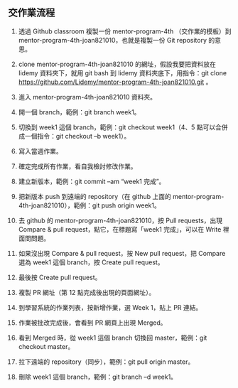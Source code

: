 ## 交作業流程
1.	透過 Github classroom 複製一份 mentor-program-4th （交作業的模板）到 mentor-program-4th-joan821010，也就是複製一份 Git repository 的意思。
2.	clone mentor-program-4th-joan821010 的網址，假設我要把資料放在 lidemy 資料夾下，就用 git bash 到 lidemy 資料夾底下，用指令：git clone https://github.com/Lidemy/mentor-program-4th-joan821010.git 。

3.	進入 mentor-program-4th-joan821010 資料夾。
4.	開一個 branch，範例：git branch week1。
5.	切換到 week1 這個 branch，範例：git checkout week1（4、5 點可以合併成一個指令：git checkout –b week1）。
6.	寫入當週作業。
7.	確定完成所有作業，看自我檢討修改作業。
8.	建立新版本，範例：git commit –am “week1 完成”。
9.	把新版本 push 到遠端的 repository（在 github 上面的 mentor-program-4th-joan821010），範例：git push origin week1。

10.	去 github 的 mentor-program-4th-joan821010，按 Pull requests，出現 Compare & pull request，點它，在標題寫「week1 完成」，可以在 Write 裡面問問題。
11.	如果沒出現 Compare & pull request，按 New pull request，把 Compare 選為 week1 這個 branch，按 Create pull request。
12.	最後按 Create pull request。
13.	複製 PR 網址（第 12 點完成後出現的頁面網址）。
14.	到學習系統的作業列表，按新增作業，選 Week 1，貼上 PR 連結。

15.	作業被批改完成後，會看到 PR 網頁上出現 Merged。
16.	看到 Merged 時，從 week1 這個 branch 切換回 master，範例：git checkout master。
17.	拉下遠端的 repository（同步），範例：git pull origin master。
18.	刪除 week1 這個 branch，範例：git branch –d week1。


